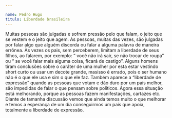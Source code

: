 ```yaml
---

nome: Pedro Hugo
titulo: Liberdade brasileira
---
```


Muitas pessoas são julgadas e sofrem pressão pelo que falam, o jeito que se vestem e o jeito que agem. As pessoas, muitas das vezes, são julgadas por falar algo que alguém discorda ou falar a alguma palavra de maneira errônea.
 Às vezes os pais, sem perceberem, limitam a liberdade de seus filhos, ao falarem, por exemplo: “ você não irá sair, se não trocar de roupa” ou “ se você falar mais alguma coisa, ficará de castigo”.
Alguns homens tiram conclusões sobre o caráter de uma mulher por esta estar vestindo short curto ou usar  um decote grande, masisso é errado, pois o ser humano não é o que ele usa e sim o que ele faz.
Também aparece a “liberdade de expressão” quando as pessoas que votam e dão duro por um país melhor, são impedidas de falar o que pensam sobre políticos. Agora essa situação está melhorando, porque as pessoas fazem manifestações, cartazes etc. 
Diante de tamanha discussão vemos que ainda temos muito o que melhorar e temos a esperança de um dia conseguirmos um país que apoia, totalmente a liberdade de expressão.
